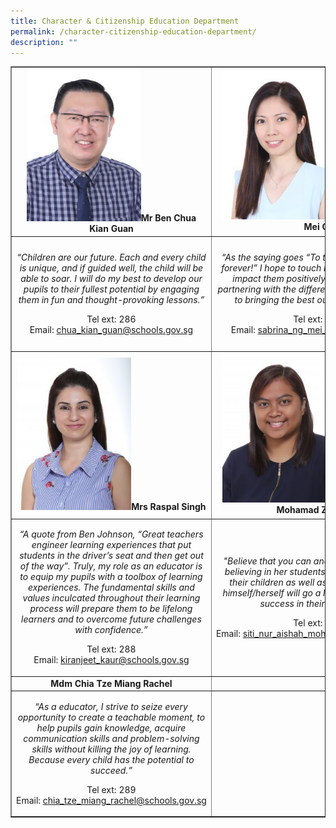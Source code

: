 ```yaml
---
title: Character & Citizenship Education Department
permalink: /character-citizenship-education-department/
description: ""
---
```

<table style="border-collapse: collapse; width: 100%;" border="1">
<tbody>
<tr>
<td style="width: 33.3333%; text-align: center;"><img style="width: 60%;" src="/images/cha1.jpg" /><strong>Mr Ben Chua Kian Guan</strong></td>
<td style="width: 33.3333%; text-align: center;"><img style="width: 55%;" src="/images/cha2.jpg" /><strong>Mrs Sabrina Zheng Mei Qi</strong></td>
<td style="width: 33.3333%; text-align: center;"><img style="width: 62%;" src="/images/cha3.jpg" /><strong>Ms Chen Peishi</strong></td>
</tr>
<tr>
<td style="width: 33.3333%; text-align: center;">
<p><em>&ldquo;Children are our future. Each and every child is unique, and if guided well, the child will be able to soar. I will do my best to develop our pupils to their fullest potential by engaging them in fun and thought-provoking lessons.&rdquo;</em></p>
<p>Tel&nbsp;ext: 286<br />Email:&nbsp;<a href="mailto:chua_kian_guan@schools.gov.sg">chua_kian_guan@schools.gov.sg</a></p>
</td>
<td style="width: 33.3333%; text-align: center;">
<p><em>&ldquo;As the saying goes &ldquo;To teach is to touch a life forever!&rdquo; I hope to touch many young lives and impact them positively. I also believe that partnering with the different stakeholders is vital to bringing the best out in our students.&rdquo;</em></p>
<p>Tel&nbsp;ext: 206<br />Email:&nbsp;<a href="mailto:sabrina_ng_mei_qi@schools.gov.sg">sabrina_ng_mei_qi@schools.gov.sg</a></p>
</td>
<td style="width: 33.3333%; text-align: center;">
<p><em>"Knowledge and character &ndash; that is the goal of true education.&rdquo; I stand by this belief and hope to achieve this in all the children I teach. It will take a lot patience and dedication, but the outcomes will make it all worthwhile.&rdquo;</em></p>
<p>Tel&nbsp;ext: 221<br />Email:&nbsp;<a href="mailto:chen_peishi@schools.gov.sg">chen_peishi@schools.gov.sg</a></p>
</td>
</tr>
<tr>
<td style="width: 33.3333%; text-align: center;"><img style="width: 60%;" src="/images/cha4.jpg" /><strong>Mrs Raspal Singh</strong></td>
<td style="width: 33.3333%; text-align: center;"><img style="width: 55%;" src="/images/cha5.jpg" /><strong>Ms Siti Nur Aishah Mohamad Zainudin</strong></td>
<td style="width: 33.3333%; text-align: center;"><img style="width: 62%;" src="/images/cha6.jpg" /><strong>Mdm Aneesah Beevi</strong></td>
</tr>
<tr>
<td style="width: 33.3333%; text-align: center;">
<p><em>&ldquo;A quote from Ben Johnson, &ldquo;Great teachers engineer learning experiences that put students in the driver&rsquo;s seat and then get out of the way&rdquo;. Truly, my role as an educator is to equip my pupils with a toolbox of learning experiences. The fundamental skills and values inculcated throughout their learning process will prepare them to be lifelong learners and to overcome future challenges with confidence.&rdquo;</em></p>
<p>Tel ext: 288<br />Email:&nbsp;<a href="mailto:kiranjeet_kaur@schools.gov.sg">kiranjeet_kaur@schools.gov.sg</a></p>
</td>
<td style="width: 33.3333%; text-align: center;">
<p><em>"Believe that you can and you will!" A teacher believing in her students; parents believing in their children as well as a child believing in himself/herself will go a long way in achieving success in their own ways."</em></p>
<p>Tel&nbsp;ext: 215<br />Email:&nbsp;<a href="mailto:siti_nur_aishah_mohamad@schools.gov.sg">siti_nur_aishah_mohamad@schools.gov.sg</a></p>
</td>
<td style="width: 33.3333%; text-align: center;">
<p><em>"In the words of John Hays Hammond, 'Character is the real foundation of all worthwhile success.' I stand by this&nbsp;belief&nbsp;and hope to provide quality education to nurture wholesome individuals."</em></p>
<p>Tel&nbsp;ext:&nbsp;227<br />Email:&nbsp;<a href="mailto:aneesah_beevi_asah@schools.gov.sg">aneesah_beevi_asah@schools.gov.sg</a></p>
</td>
</tr>
<tr>
<td style="width: 33.3333%; text-align: center;"><strong>Mdm Chia Tze Miang Rachel</strong></td>
<td style="width: 33.3333%; text-align: center;">&nbsp;</td>
<td style="width: 33.3333%; text-align: center;">&nbsp;</td>
</tr>
<tr>
<td style="width: 33.3333%; text-align: center;">
<p><em>&ldquo;As a educator, I strive to seize every opportunity to create a teachable moment, to help pupils gain knowledge, acquire communication skills and problem-solving skills without killing the joy of learning. Because every child has the potential to succeed.&rdquo;</em></p>
<p>Tel&nbsp;ext: 289<br />Email:&nbsp;<a href="mailto:chia_tze_miang_rachel@schools.gov.sg">chia_tze_miang_rachel@schools.gov.sg</a></p>
</td>
<td style="width: 33.3333%; text-align: center;">&nbsp;</td>
<td style="width: 33.3333%; text-align: center;">&nbsp;</td>
</tr>
</tbody>
</table>